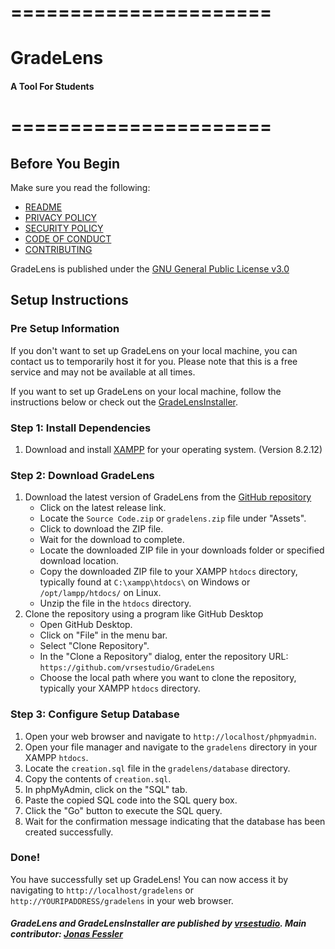 # ======================
# GradeLens
#### A Tool For Students
# ======================

## Before You Begin
Make sure you read the following:
- [README](https://github.com/vrsestudio/GradeLens/blob/main/README.md)
- [PRIVACY POLICY](https://github.com/vrsestudio/GradeLens/blob/main/PRIVACY.md)
- [SECURITY POLICY](https://github.com/vrsestudio/GradeLens/blob/main/SECURITY.md)
- [CODE OF CONDUCT](https://github.com/vrsestudio/GradeLens/blob/main/CODE_OF_CONDUCT.md)
- [CONTRIBUTING](https://github.com/vrsestudio/GradeLens/blob/main/CONTRIBUTING.md)

GradeLens is published under the [GNU General Public License v3.0](https://github.com/vrsestudio/GradeLens/blob/main/LICENSE)

## Setup Instructions

### Pre Setup Information
If you don't want to set up GradeLens on your local machine, you can contact us to temporarily host it for you. Please note that this is a free service and may not be available at all times.

If you want to set up GradeLens on your local machine, follow the instructions below or check out the [GradeLensInstaller](https://github.com/vrsestudio/GradeLensInstaller).

### Step 1: Install Dependencies
1. Download and install [XAMPP](https://www.apachefriends.org/de/download.html) for your operating system. (Version 8.2.12)

### Step 2: Download GradeLens
1. Download the latest version of GradeLens from the [GitHub repository](https://github.com/vrsestudio/GradeLens/releases/tag/Release)
    - Click on the latest release link.
    - Locate the `Source Code.zip` or `gradelens.zip` file under "Assets".
    - Click to download the ZIP file.
    - Wait for the download to complete.
    - Locate the downloaded ZIP file in your downloads folder or specified download location.
    - Copy the downloaded ZIP file to your XAMPP `htdocs` directory, typically found at `C:\xampp\htdocs\` on Windows or `/opt/lampp/htdocs/` on Linux.
    - Unzip the file in the `htdocs` directory.
2. Clone the repository using a program like GitHub Desktop
    - Open GitHub Desktop.
    - Click on "File" in the menu bar.
    - Select "Clone Repository".
    - In the "Clone a Repository" dialog, enter the repository URL: `https://github.com/vrsestudio/GradeLens`
    - Choose the local path where you want to clone the repository, typically your XAMPP `htdocs` directory.

### Step 3: Configure Setup Database
1. Open your web browser and navigate to `http://localhost/phpmyadmin`.
2. Open your file manager and navigate to the `gradelens` directory in your XAMPP `htdocs`.
3. Locate the `creation.sql` file in the `gradelens/database` directory.
4. Copy the contents of `creation.sql`.
5. In phpMyAdmin, click on the "SQL" tab.
6. Paste the copied SQL code into the SQL query box.
7. Click the "Go" button to execute the SQL query.
8. Wait for the confirmation message indicating that the database has been created successfully.

### Done!
You have successfully set up GradeLens! You can now access it by navigating to `http://localhost/gradelens` or `http://YOURIPADDRESS/gradelens` in your web browser.


##### GradeLens and GradeLensInstaller are published by [vrsestudio](https://github.com/vrsestudio/). Main contributor: [Jonas Fessler](https://github.com/jonasfessler)